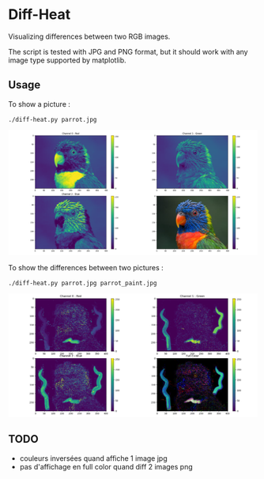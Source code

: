 # Diff-Heat
Visualizing differences between two RGB images.

The script is tested with JPG and PNG format, but it should work with any image type supported by matplotlib.

## Usage

To show a picture :
```
./diff-heat.py parrot.jpg
```
![](./Figure_1.png)

To show the differences between two pictures :
```
./diff-heat.py parrot.jpg parrot_paint.jpg
```
![](./Figure_2.png)

## TODO
- couleurs inversées quand affiche 1 image jpg
- pas d'affichage en full color quand diff 2 images png
